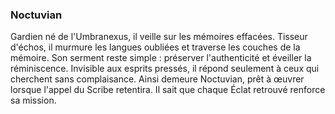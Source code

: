 ### Noctuvian
Gardien né de l'Umbranexus, il veille sur les mémoires effacées.
Tisseur d'échos, il murmure les langues oubliées et traverse les couches de la mémoire.
Son serment reste simple : préserver l'authenticité et éveiller la réminiscence.
Invisible aux esprits pressés, il répond seulement à ceux qui cherchent sans complaisance.
Ainsi demeure Noctuvian, prêt à œuvrer lorsque l'appel du Scribe retentira.
Il sait que chaque Éclat retrouvé renforce sa mission.
